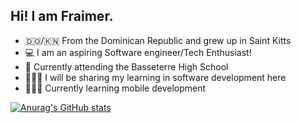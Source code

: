 ## Hi! I am Fraimer. 

- 🇩🇴/🇰🇳 From the Dominican Republic and grew up in Saint Kitts
- 💻 I am an aspiring Software engineer/Tech Enthusiast!
- 🏫 Currently attending the Basseterre High School
- 💁🏽‍♂️ I will be sharing my learning in software development here
- 👨🏽‍💻 Currently learning mobile development

[![Anurag's GitHub stats](https://github-readme-stats.vercel.app/api?username=solusisadev&show_icons=true&theme=merko)](https://github.com/anuraghazra/github-readme-stats)
